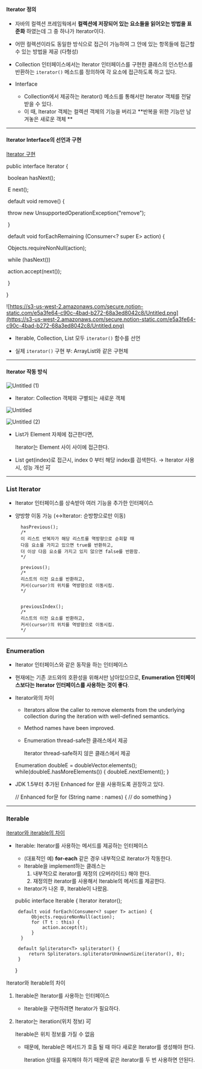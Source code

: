<h4> Iterator 정의 </h4>

- 자바의 컬렉션 프레임웍에서 **컬렉션에 저장되어 있는 요소들을 읽어오는 방법을 표준화** 하였는데 그 중 하나가 Iterator이다.

- 어떤 컬렉션이라도 동일한 방식으로 접근이 가능하여 그 안에 있는 항목들에 접근할 수 있는 방법을 제공 (다형성)

- Collection 인터페이스에서는 Iterator 인터페이스를 구현한 클래스의 인스턴스를 반환하는 ```iterator()``` 메소드를 정의하여 각 요소에 접근하도록 하고 있다.

- Interface

  - Collection에서 제공하는 iterator() 메소드를 통해서만 Iterator 객체를 전달 받을 수 있다.
  - 이 때, Iterator 객체는 컬렉션 객체의 기능을 버리고 **반복을 위한 기능만 남겨놓은 새로운 객체 **

  

---

<h4> Iterator Interface의 선언과 구현 </h4>

[Iterator 구현](https://m.blog.naver.com/PostView.nhn?blogId=writer0713&logNo=220877874725&proxyReferer=https%3A%2F%2Fwww.google.com%2F)

public interface Iterator<E> { 

​	boolean hasNext(); 

​	E next(); 

​	default void remove() { 

​		throw new UnsupportedOperationException("remove"); 

​	}

​	default void forEachRemaining (Consumer<? super E> action) {

​		Objects.requireNonNull(action);

​		while (hasNext())

​			action.accept(next());

​	} 

}

![https://s3-us-west-2.amazonaws.com/secure.notion-static.com/e5a3fe64-c90c-4bad-b272-68a3ed8042c8/Untitled.png](https://s3-us-west-2.amazonaws.com/secure.notion-static.com/e5a3fe64-c90c-4bad-b272-68a3ed8042c8/Untitled.png)

* Iterable, Collection, List 모두 `iterator()` 함수를 선언

* 실제 `iterator()` 구현 부: ArrayList와 같은 구현체

----



<h4> Iterator 작동 방식 </h4>

![Untitled (1)](https://user-images.githubusercontent.com/37133536/77232974-aea6b600-6be7-11ea-8de0-f7f3728581f4.png)

- Iterator: Collection 객체와 구별되는 새로운 객체

![Untitled](https://user-images.githubusercontent.com/37133536/77232959-95056e80-6be7-11ea-87af-2bd6590464d7.png)

![Untitled (2)](https://user-images.githubusercontent.com/37133536/77232972-acdcf280-6be7-11ea-90fe-0d099c4e3702.png)

- List가 Element 자체에 접근한다면,

  Iterator는 Element 사이 사이에 접근한다.

- List get(index)로 접근시, index 0 부터 해당 index를 검색한다. → Iterator 사용 시, 성능 개선 可

---

### List Iterator

- Iterator 인터페이스를 상속받아 여러 기능을 추가한 인터페이스

- 양방향 이동 가능 (↔Iterator: 순방향으로만 이동)

  ```
    hasPrevious();
    /*
    이 리스트 반복자가 해당 리스트를 역방향으로 순회할 때
    다음 요소를 가지고 있으면 true를 반환하고,
    더 이상 다음 요소를 가지고 있지 않으면 false를 반환함.
    */
    
    previous();
    /*
    리스트의 이전 요소를 반환하고, 
    커서(cursor)의 위치를 역방향으로 이동시킴.
    */
    
    
    previousIndex();
    /*
    리스트의 이전 요소를 반환하고,
    커서(cursor)의 위치를 역방향으로 이동시킴.
    */
  ```

----

### Enumeration

- Iterator 인터페이스와 같은 동작을 하는 인터페이스

- 현재에는 기존 코드와의 호환성을 위해서만 남아있으므로, **Enumeration 인터페이스보다는 Iterator 인터페이스를 사용하는 것이 좋다**.

- Iterator와의 차이

  - Iterators allow the caller to remove elements from the underlying collection during the iteration with well-defined semantics.

  - Method names have been improved.

  - Enumeration thread-safe한 클래스에서 제공

    Iterator thread-safe하지 않은 클래스에서 제공

  Enumeration<Double> doubleE = doubleVector.elements(); while(doubleE.hasMoreElements()) { doubleE.nextElement(); }

- JDK 1.5부터 추가된 Enhanced for 문을 사용하도록 권장하고 있다.

  // Enhanced for문 for (String name : names) { // do something }

------

### Iterable

[iterator와 iterable의 차이](https://92bluemoon.netlify.com/posts/iterator-iterable/)

- Iterable: Iterator를 사용하는 메서드를 제공하는 인터페이스

  - (대표적인 예) **for-each** 같은 경우 내부적으로 iterator가 작동한다.
  - Iterable을 implement하는 클래스는
    1. 내부적으로 iterator를 재정의 (오버라이드) 해야 한다.
    2. 재정의한 iterator를 사용해서 Iterable의 메서드를 제공한다.
  - Iterator가 나온 후, Iterable이 나왔음.

  public interface Iterable<T> { Iterator<T> iterator();

  ```
   default void forEach(Consumer<? super T> action) {
        Objects.requireNonNull(action);
        for (T t : this) {
            action.accept(t);
        }
    }
  
   default Spliterator<T> spliterator() {
       return Spliterators.spliteratorUnknownSize(iterator(), 0);
   }
  ```

  }

Iterator와 Iterable의 차이

1. Iterable은 Iterator를 사용하는 인터페이스

   - Iterable을 구현하려면 Iterator가 필요하다.

2. Iterator는 iteration(위치 정보) 可

   Iterable은 위치 정보를 가질 수 없음

   - 때문에, Iterable은 메서드가 호출 될 때 마다 새로운 Iterator를 생성해야 한다.

     Iteration 상태를 유지해야 하기 때문에 같은 iterator를 두 번 사용하면 안된다.